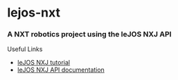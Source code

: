 # lejos-nxt

### A NXT robotics project using the leJOS NXJ API

Useful Links

- [leJOS NXJ tutorial](https://lejos.sourceforge.io/nxt/nxj/tutorial/index.htm)
- [leJOS NXJ API documentation](https://lejos.sourceforge.io/nxt/nxj/api/index.html)
